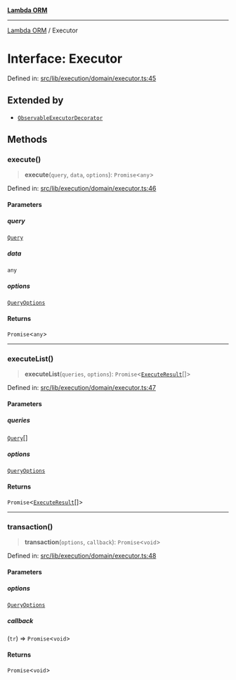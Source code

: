 [**Lambda ORM**](../README.md)

***

[Lambda ORM](../README.md) / Executor

# Interface: Executor

Defined in: [src/lib/execution/domain/executor.ts:45](https://github.com/lambda-orm/wiki/blob/d7eed5bd6f40e7e5946b35121d5564379ef251ff/src/lib/execution/domain/executor.ts#L45)

## Extended by

- [`ObservableExecutorDecorator`](ObservableExecutorDecorator.md)

## Methods

### execute()

> **execute**(`query`, `data`, `options`): `Promise`\<`any`\>

Defined in: [src/lib/execution/domain/executor.ts:46](https://github.com/lambda-orm/wiki/blob/d7eed5bd6f40e7e5946b35121d5564379ef251ff/src/lib/execution/domain/executor.ts#L46)

#### Parameters

##### query

[`Query`](../classes/Query.md)

##### data

`any`

##### options

[`QueryOptions`](QueryOptions.md)

#### Returns

`Promise`\<`any`\>

***

### executeList()

> **executeList**(`queries`, `options`): `Promise`\<[`ExecuteResult`](ExecuteResult.md)[]\>

Defined in: [src/lib/execution/domain/executor.ts:47](https://github.com/lambda-orm/wiki/blob/d7eed5bd6f40e7e5946b35121d5564379ef251ff/src/lib/execution/domain/executor.ts#L47)

#### Parameters

##### queries

[`Query`](../classes/Query.md)[]

##### options

[`QueryOptions`](QueryOptions.md)

#### Returns

`Promise`\<[`ExecuteResult`](ExecuteResult.md)[]\>

***

### transaction()

> **transaction**(`options`, `callback`): `Promise`\<`void`\>

Defined in: [src/lib/execution/domain/executor.ts:48](https://github.com/lambda-orm/wiki/blob/d7eed5bd6f40e7e5946b35121d5564379ef251ff/src/lib/execution/domain/executor.ts#L48)

#### Parameters

##### options

[`QueryOptions`](QueryOptions.md)

##### callback

(`tr`) => `Promise`\<`void`\>

#### Returns

`Promise`\<`void`\>
